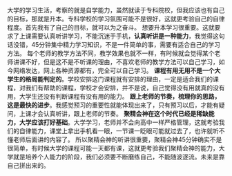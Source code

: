 大学的学习生活，考察的就是自学能力，虽然就读于专科院校，但我应该也有自己的目标，那就是升本。专科学校的学习氛围可能不是很好，这就更考验自己的自律程度。首先我有了自己的目标，就可以为之奋斗。
想要升本学习很重要。这就要求了上课需要认真听讲学习，不能沉迷于手机，**认真听讲是一种能力**，我觉得这句话没错，45分钟集中精力学习知识，不是一件简单的事，需要有适合自己的学习方法。
每个老师的教学方法不同，教学效果也就不一样，有时候就会觉得某个老师讲课不好，但是这不是不听课的理由，不喜欢老师的教学方法可以自己学习，如今网络发达，网上各种资源都有，完全可以自己学习。
**课程有用无用不是一个大学生的格局能判定的**。学校安排这门课程就有安排的理由，一定是适合我们的课程，对我们有帮助的课程，学校才会安排，并不是说，自己觉得没有用就真的没有用，大学生还没有判断课程有没有用的能力。
**跟上老师的节奏，梳理你的思路，这是最快的进步**。我感觉预习的重要性就能体现出来了，只有预习以后，才能有疑问，上课才会认真听讲，跟上老师的节奏。
**聚精会神在这个时代已经是稀缺能力，大学应该打好基础**。大学学习，老师并不会向高中一样严格管理，这就考验我们的自律能力，课堂上拿出手机看一眼，一节课一眨眼可能就过去了，也许就听不懂老师后面讲的内容了。
所以聚精会神的听讲很重要，聚精会神45分钟确实不是很简单，有时候大学的课程可能一天都有课，这就更考验我们聚精会神的能力，大学就是培养个人能力的阶段，我们必须要不断磨练自己，不能随波逐流。未来是靠自己拼出来的。
